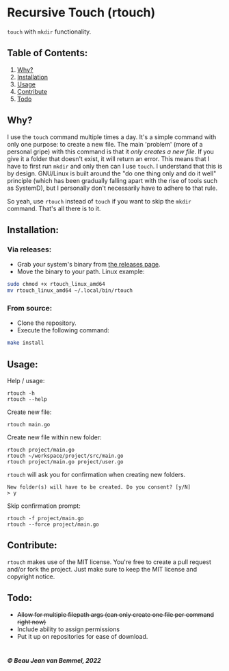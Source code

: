 # Recursive Touch (rtouch)
`touch` with `mkdir` functionality.

## Table of Contents:
1. [Why?](#why)
2. [Installation](#installation)
3. [Usage](#usage)
4. [Contribute](#contribute)
5. [Todo](#todo)

## Why?
I use the `touch` command multiple times a day. It's a simple command with only one purpose: to create a new file. The main 'problem' (more of a personal gripe) with this command is that it *only creates a new file*. If you give it a folder that doesn't exist, it will return an error. This means that I have to first run `mkdir` and only then can I use `touch`. I understand that this is by design. GNU/Linux is built around the "do one thing only and do it well" principle (which has been gradually falling apart with the rise of tools such as SystemD), but I personally don't necessarily have to adhere to that rule.<br>


So yeah, use `rtouch` instead of `touch` if you want to skip the `mkdir` command. That's all there is to it.

## Installation:
### Via releases:
- Grab your system's binary from <a href="https://github.com/bjvanbemmel/rtouch/releases/latest">the releases page</a>.
- Move the binary to your path. Linux example:
```bash
sudo chmod +x rtouch_linux_amd64
mv rtouch_linux_amd64 ~/.local/bin/rtouch
```
### From source:
- Clone the repository.
- Execute the following command:
```bash
make install
```

## Usage:
Help / usage:
```
rtouch -h
rtouch --help
```
Create new file:
```
rtouch main.go
```
Create new file within new folder:
```
rtouch project/main.go
rtouch ~/workspace/project/src/main.go
rtouch project/main.go project/user.go
```
`rtouch` will ask you for confirmation when creating new folders.
```
New folder(s) will have to be created. Do you consent? [y/N]
> y
```
Skip confirmation prompt:
```
rtouch -f project/main.go
rtouch --force project/main.go
```

## Contribute:
`rtouch` makes use of the MIT license. You're free to create a pull request and/or fork the project. Just make sure to keep the MIT license and copyright notice.

## Todo:
- ~~Allow for multiple filepath args (can only create one file per command right now)~~
- Include ability to assign permissions
- Put it up on repositories for ease of download.

#
##### &copy; Beau Jean van Bemmel, 2022